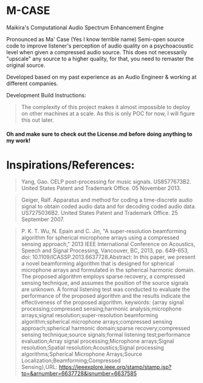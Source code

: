 # M-CASE
Maikira's Computational Audio Spectrum Enhancement Engine

Pronounced as Ma' Case (Yes I know terrible name)
Semi-open source code to improve listener's perception of audio quality on a psychoacoustic level when given a compressed audio source. This does not necessarily "upscale" any source to a higher quality, for that, you need to remaster the original source. 

Developed based on my past experience as an Audio Engineer & working at different companies.

Development Build Instructions:
> The complexity of this project makes it almost impossible to deploy on other machines at a scale. As this is only POC for now, I will figure this out later.

<h4> Oh and make sure to check out the License.md before doing anything to my work! </h4>

# Inspirations/References:
> Yang, Gao. CELP post-processing for music signals. US8577673B2. United States Patent and Trademark Office. 05 November 2013.

> Geiger, Ralf. Apparatus and method for coding a time-discrete audio signal to obtain coded audio data and for decoding coded audio data. US7275036B2. United States Patent and Trademark Office. 25 September 2007.

> P. K. T. Wu, N. Epain and C. Jin, "A super-resolution beamforming algorithm for spherical microphone arrays using a compressed sensing approach," 2013 IEEE International Conference on Acoustics, Speech and Signal Processing, Vancouver, BC, 2013, pp. 649-653, doi: 10.1109/ICASSP.2013.6637728.Abstract: In this paper, we present a novel beamforming algorithm that is designed for spherical microphone arrays and formulated in the spherical harmonic domain. The proposed algorithm employs sparse recovery, a compressed sensing technique, and assumes the position of the source signals are unknown. A formal listening test was conducted to evaluate the performance of the proposed algorithm and the results indicate the effectiveness of the proposed algorithm. keywords: {array signal processing;compressed sensing;harmonic analysis;microphone arrays;signal resolution;super-resolution beamforming algorithm;spherical microphone arrays;compressed sensing approach;spherical harmonic domain;sparse recovery;compressed sensing technique;source signals;formal listening test;performance evaluation;Array signal processing;Microphone arrays;Signal resolution;Spatial resolution;Acoustics;Signal processing algorithms;Spherical Microphone Arrays;Source Localization;Beamforming;Compressed Sensing},URL: https://ieeexplore.ieee.org/stamp/stamp.jsp?tp=&arnumber=6637728&isnumber=6637585
